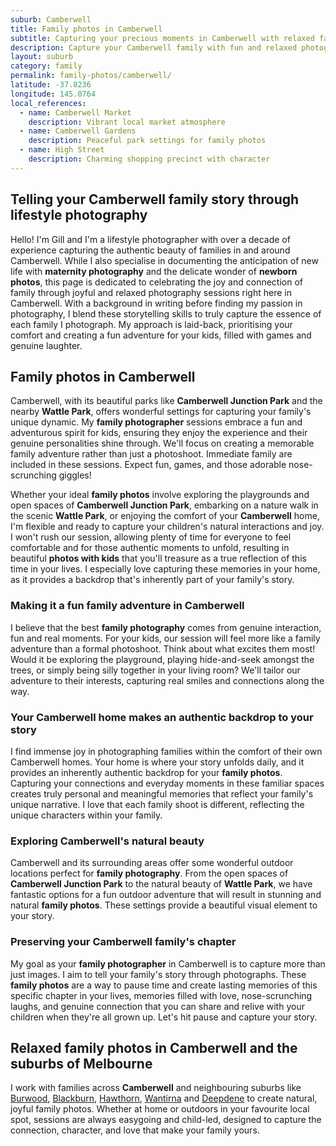 ```yaml
---
suburb: Camberwell
title: Family photos in Camberwell
subtitle: Capturing your precious moments in Camberwell with relaxed family photos
description: Capture your Camberwell family with fun and relaxed photography. Family sessions are available in your home or at scenic Melbourne locations.
layout: suburb
category: family
permalink: family-photos/camberwell/
latitude: -37.8236
longitude: 145.0764
local_references:
  - name: Camberwell Market
    description: Vibrant local market atmosphere
  - name: Camberwell Gardens
    description: Peaceful park settings for family photos
  - name: High Street
    description: Charming shopping precinct with character
---
```


## Telling your Camberwell family story through lifestyle photography

Hello! I'm Gill and I'm a lifestyle photographer with over a decade of experience capturing the authentic beauty of families in and around Camberwell. While I also specialise in documenting the anticipation of new life with **maternity photography** and the delicate wonder of **newborn photos**, this page is dedicated to celebrating the joy and connection of family through joyful and relaxed photography sessions right here in Camberwell. With a background in writing before finding my passion in photography, I blend these storytelling skills to truly capture the essence of each family I photograph. My approach is laid-back, prioritising your comfort and creating a fun adventure for your kids, filled with games and genuine laughter.

## Family photos in Camberwell

Camberwell, with its beautiful parks like **Camberwell Junction Park** and the nearby **Wattle Park**, offers wonderful settings for capturing your family's unique dynamic. My **family photographer** sessions embrace a fun and adventurous spirit for kids, ensuring they enjoy the experience and their genuine personalities shine through. We'll focus on creating a memorable family adventure rather than just a photoshoot. Immediate family are included in these sessions. Expect fun, games, and those adorable nose-scrunching giggles!

Whether your ideal **family photos** involve exploring the playgrounds and open spaces of **Camberwell Junction Park**, embarking on a nature walk in the scenic **Wattle Park**, or enjoying the comfort of your **Camberwell** home, I'm flexible and ready to capture your children's natural interactions and joy. I won't rush our session, allowing plenty of time for everyone to feel comfortable and for those authentic moments to unfold, resulting in beautiful **photos with kids** that you'll treasure as a true reflection of this time in your lives. I especially love capturing these memories in your home, as it provides a backdrop that's inherently part of your family's story.

### Making it a fun family adventure in Camberwell

I believe that the best **family photography** comes from genuine interaction, fun and real moments. For your kids, our session will feel more like a family adventure than a formal photoshoot. Think about what excites them most! Would it be exploring the playground, playing hide-and-seek amongst the trees, or simply being silly together in your living room? We'll tailor our adventure to their interests, capturing real smiles and connections along the way.

### Your Camberwell home makes an authentic backdrop to your story

I find immense joy in photographing families within the comfort of their own Camberwell homes. Your home is where your story unfolds daily, and it provides an inherently authentic backdrop for your **family photos**. Capturing your connections and everyday moments in these familiar spaces creates truly personal and meaningful memories that reflect your family's unique narrative. I love that each family shoot is different, reflecting the unique characters within your family.

### Exploring Camberwell's natural beauty

Camberwell and its surrounding areas offer some wonderful outdoor locations perfect for **family photography**. From the open spaces of **Camberwell Junction Park** to the natural beauty of **Wattle Park**, we have fantastic options for a fun outdoor adventure that will result in stunning and natural **family photos**. These settings provide a beautiful visual element to your story.

### Preserving your Camberwell family's chapter

My goal as your **family photographer** in Camberwell is to capture more than just images. I aim to tell your family's story through photographs. These **family photos** are a way to pause time and create lasting memories of this specific chapter in your lives, memories filled with love, nose-scrunching laughs, and genuine connection that you can share and relive with your children when they're all grown up. Let's hit pause and capture your story.

## Relaxed family photos in Camberwell and the suburbs of Melbourne

I work with families across **Camberwell** and neighbouring suburbs like [Burwood](/family-photos/burwood/), [Blackburn](/family-photos/blackburn/), [Hawthorn](/family-photos/hawthorn/), [Wantirna](/family-photos/wantirna/) and [Deepdene](/family-photos/deepdene/) to create natural, joyful family photos. Whether at home or outdoors in your favourite local spot, sessions are always easygoing and child-led, designed to capture the connection, character, and love that make your family yours.
